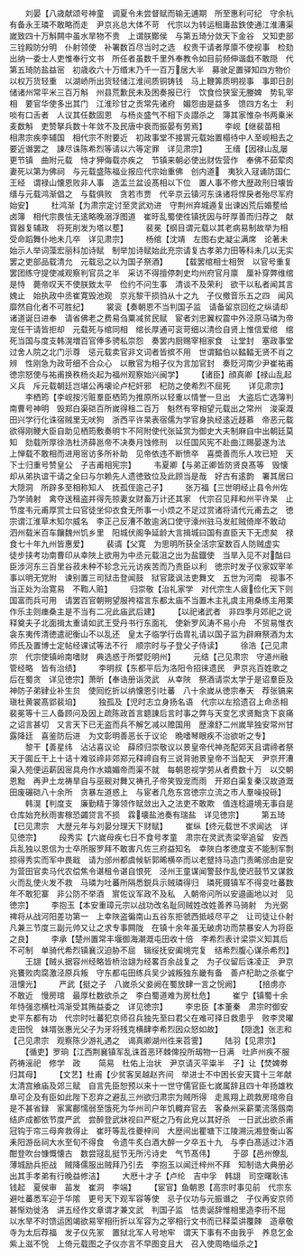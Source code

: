 <!-- { "loadSidebar": true } -->
　　刘晏【八歳献颂号神童　调夏令未尝督赋而输无逋期　所至惠利可纪　守余杭有备永王璘不敢略而走　尹京兆总大体不苛　代宗以为转运租庸盐鉄使通江淮漕渠　嵗致四十万斛闗中虽水旱物不贵　上谓朕鄼侯　与第五琦分敛天下金谷　又知吏部三铨殿防分明　仆射领使　补署数百尽当时之选　权贵干请者厚廪不使视事　检劾出纳一委士人吏惟奉行文书　所任者虽数千里外奉教令如目前频伸谐戱不敢隠　代第五琦防盐益宻　初歳收六十万缗末乃千一百万居大半　募驶足置驿知四方物价以权万货轻重　以湖峤所出货轻储江淮间质铜铸钱　马上鞭筭质明视事　事即日剖　储诸州常平米三百万斛　州县荒歉民未及困奏报已行　饮食俭狭室无媵婢　势轧宰相　要官华使多出其门　江淮珍甘之贡常先诸府　媚怨由是益多　馈四方名士　利啖有口舌者　人议其任数固恩　与杨炎盛气不相下炎譛杀之　簿其家惟杂书两乗米麦数斛　吏赞拏兵数十年敛不及民唐中衰而振晏有劳焉】
　　李岘【继裴苗相　相肃宗疾李辅国　相代宗不附要近　初政事堂不接賔元载始置榻待中人至岘相去之要近谮罢之　諌尽诛陈希烈等请以六等定罪　详见肃宗】
　　王缙【因禄山乱屡更节镇　曲附元载　恃才狎侮载亦疾之　节镇来朝必使出财佐营作　奉佛不茹荤肉　妻死以第为佛祠　与元载盛陈福业报应代宗始重佛　创内道　夷狄入冦诵防国仁王经　谓禄山懐恩败非人事　造盂兰盆设髙相以下位　置人事不修大歴政刑日壊皆缙与元载鸿渐倡之　与载俱败　贪若市贾　代辛京云镇河东诛诸将悍戾者殆尽军府始安】
　　杜鸿渐【为肃宗定讨至灵武劝进　守荆州弃城遁复出谏凶荒后婚塟给卤簿　相代宗畏怯无逺略晚溺浮图道　崔旴乱蜀使徃镇抚因与旴厚善而归荐之　献寳器复辅政　将死削发为塔以塟】
　　裴冕【纲目谓元载以其老病易制故举为相受命蹈舞仆地未几卒　详见肃宗】
　　杨绾【沈靖　左图右史凝尘满席　论著未始示人举词藻宏丽科加诗赋　制举加诗赋始此充宗请复古孝弟力田等科未几以无实罢之吏部品载清允　元载忌之以为国子祭酒】
　　【载罢绾相士相贺　以官号重复罢团练守提使减观察判官员之半　采访不得擅停刺史均州府官月廪　厘补穿弊维绾是恃　薨帝叹天不使朕致太平　俭约不问生事　清谈不及荣利　欲干以私者闻其言媿止　始执政中丞崔寛毁池观　京兆黎干损驺从十之九　子仪撤音乐五之四　闻风靡然自化者不可胜纪】
　　裳衮【奏朝恩不当判国子监　请备留京回纥之纵请却诸道诞日进奉　请省佛老之费易刍粟减贫民赋　宦者刘忠翼权震中外泾原马璘为帝宠任干请皆拒却　元载死与绾同相　绾长厚通可衮苛细以清俭自贤上惟信爱绾　绾死当国与度支韩滉増百官俸多骋私崇怨　奏罢内厨赐宰相家食　让堂封　塞政事堂过舍人院之北门示尊　惩元载卖官非文词者皆摈不用　世谓濌伯以濌濌无贤不肖之辨　性刚急为政苛细不合众心　以散官为相子仪为言加官封　奏贬河南少尹崔祐甫徳宗怒使与祐甫换秩杨炎起为福州观察始兴闽学】
　　【诸臣】顔真卿【禄山乱起义兵　斥元载朝廷岂堪公再壊论卢杞奸邪　杞防之使希烈不屈死
　　详见肃宗】
　　李栖筠【李岘按污赃羣臣栖筠为推原所以轻重以情誉一旦出　大盗后亡选簿判南曹号神明　毁郑白渠硙百所嵗得租二百万　魁然有宰相望元载出之常州　浚渠溉田兴学行化诛宿贼里无吠狗　浙西平许杲表宿儒为学官身执经逺近趍慕　帝恶元载欲得刚鲠大臣自助见栖筠敷奏明卞不阿附使代张延赏为御史大夫制麻自中出朝廷莫知　劾载所厚徐浩杜济薛邕帝不决奏月蚀修刑　以任国风宪不赴曲江赐晏遂为法　上惮载不敢相而进用宻访多所补助　见帝依违不断愤卒　喜奬善而乐人攻已短　天下士归重号赞皇公　子吉甫相宪宗】
　　韦夏卿【与弟正卿皆防贤良髙等　毁懐却从弟执谊干请之全曰与尔赖先人遗徳致位及此顾当是哉　好古有逺韵　署其居曰大隠洞　所辟多至相称知人　抚孤侄逾己子】
　　张万福【三世明经止县令州佐乃学骑射　禽夺送租盗并得先掠妻女财畜万计还其家　代宗召见拜和州平许杲　止节度韦元甫厚赏士曰官徒坐仰衣食无所事一小烦之不足过赏诸将请代元甫去之　徳宗谓江淮草木知尔威名　李正己反漕不敢逾涡口使守濠州驻马发舡贼倚岸不敢动　泗州载米百车饟魏州饥乡里　阳城伏阁争延龄大言揖城曰国有直臣天下无虑矣　禄食七十年九州皆惠爱】
　　裴谞【父寛　为思明所获全活宗室数百人防贼虚实　徒步挟考功南曹印从幸陜上欲用为中丞元载沮之出为盐鐡使　当旱入见不对酤曰臣涉河东三百里谷菽未种不轸念元元访疾苦而乃责臣以利　徳宗时发子仪家奴宰羊事以明无党附　谏别置三司狱击登闻鼓　狱官箴讽法吏舞文　五世为河南　视事不当正处为治寛易　不鞫人赃】
　　归崇敬【治礼家学　对代宗生人疲俭化天下则国富而兵可用　请罢百官朝朔望服袴褶言东都太庙不当置木主礼虞主用桑练主用栗作乐主则瘗桑主是不当有二况此庙武后建】
　　【以祀诸武者　非四季月郊祀之说　释奠夫子北面揖太重请如武王受丹书行东面礼　使新罗风涛不易小舟　不贸易惟衣衾东夷传清徳遣祀衡山不以乱还　皇太子临学行齿胄礼请以国子监为辟麻祭酒为太师氏及置博士定帖经课试等法不行　顺宗时与子登父子侍读】
　　徐浩【己见肃宗　代宗使镇岭南嗜财　典选惑于所嬖贬明州】
　　元结【己见肃宗　守道州融管经略　皆有治绩】
　　李明叔【东都平后为洛阳令招徕遗民　尹京兆百姓歌之　后在蜀贪　详见徳宗】萧昕【奉诰册诣灵武　从幸陜　祭酒请崇太学于是诏羣臣及神防子弟肄业补生贠　使囘纥折以纳懐恩引吐蕃　八十余嵗从徳宗奉天　荐张镐来瑱杜黄裳髙郢裴垍】
　　独孤及【児时志立身扬名语　代宗以左拾遗召上命丞相裴冕等十三人备顾问及因上疏陈政首言聼諌后言时事之弊与天变乞求贤黜贪下哀痛之诏言甚切　又言天下已无盗而兵不解乞减以赡国用　歴濠舒二州嵗旱独安常州甘露降廷　喜鉴防后进　为文彰明善恶长于议论　晩嗜琴眼疾不治欲听之专】
　　黎干【善星纬　沾沾喜议论　薛颀归崇敬议以景皇帝代神尧配郊天且谓禘者祭天于圎丘干上十诘十难驳禘非郊郑元释禘自有三说背驰景皇帝不当配天　尹京开漕渠入苑便运薪因宻具舟作水嬉媚帝而渠不就　每朝恩视学劳从者费数十万　以交朝恩黜　再尹土龙祷旱自与巫觋对舞又祷孔子帝笑毁宠而雨　开郑白渠复秦汉故道溉田废碾硙八十余所　贪暴左道惑上　与宦者几危东宫徳宗立流之市人羣噪投砾】
　　韩滉【判度支　廉勤精于簿领作赋敛出入之法吏不敢欺　值连稔邉境无事自是仓库始充秋雨害稼恐蠲贷言不损　霖壊盐池奏有瑞盐　详见徳宗】
　　第五琦【已见肃宗　大歴元年与刘晏分理天下财赋】
　　崔纵【终元载世不求闻达　详见徳宗】
　　段秀实【六嵗母疾七日不食号孝童　肃宗在灵武责梁宰追留　安西兵乱独以恩信为士卒所服罗拜不敢害凡佐三府益知名　幸陜白孝徳度支不能制军剽掠得秀实而军中畏戢　请为邠州都虞候斩郭晞横卒而以老躄持马造门责晞邠由是安　为营田官卖马代农偿焦令谌租令谌自恨死　泾州王童谋闻警鼓作乱使迟鼓节又谋救火而乱使火发不救　马璘为吐蕃所隔悉鋭兵示贼璘得归　璘死摄镇军不得变吐蕃数年不敢犯寨　非公防不举酒　賔佐议军政不及私　入朝帝问所以安邉画地以对　见徳宗】
　　李抱玉【本安重璋元宗以战功改名耻同贼姓改姓善养马骑射　为光弼禆将从战河阳差功第一　上幸陜盗徧南山五谷东拒虢西抵岐尽平之　让司徒让仆射凡兼三节度三副元帅又让之求专事闗陇　在镇十余年虽无破虏功而禁暴安人为将臣之良】
　　李承【楚州置常丰堰御海潮溉屯田收十倍　李希烈表计梁崇义知其后不可制　单骑代希烈镇襄汉迫胁不屈　辑绥抚安阖境完复　结希烈腹心谋杀希烈】
　　王翃【贼乆据容州经略皆桥治翃为经畧百余战复之　为子仪留后诛凌正　尹京兆饔败肉腐激泾原兵叛　守东都屯田练兵吴少诚叛独东畿有备　善卢杞助之杀崔宁沮懐光】
　　严武【挺之子　八嵗杀父妾阙在蜀放肆一言之恱阙】
　　【掊虏亦不敢近　慢房琯　最厚杜数欲杀之　李白蜀道难为房杜危】
　　崔宁【镇蜀十余年恃强恣横杜鸿渐受其贿益委之　详见徳宗】
　　李忠臣【本董秦　肃宗时御安史平东都有功　代宗时吐蕃犯京师召兵独先至曰君父在难可择日救患乎　败李灵曜　走田恱　妹壻张惠光父子为牙将残克横肆李希烈因众怒如故】
　　【隠逸】张志和【己见肃宗　观察陈少游礼遇之　谒真卿湖州徃来苕霅】
　　陆羽【见肃宗】
　　【循吏】罗珦【江西荆襄镇军乱诛首恶环棘俾投所刼物一日满　吐庐州疾不服药祷滛祀　修学　政
　　简易　杜佑上治状　尹京请灭平粜半　子】让【焚婢劵归其母】
　　【文艺】杜甫【少贫客吴越赵齐间　举进士不中困长安天寳十三年献太清宫飨庙及郊三赋　自言先臣恕预以来十一世守儒官臣七嵗属辞且四十年扬雄枚臯可企及有臣如此陛下忍弃之避乱三州欲归肃宗为贼所得　走鳯翔上疏救房琯帝自是不甚省録　家寓鄜懦弱至饿死为华州司户年饥輙弃官去　客桑州采薪栗流落劔南　结庐成都依节度严武　尝醉登武牀视曰严梃之乃有此皃以其好杀　一日武出欲杀甫冠钩于帘三母奔救得止　崔旴等乱徃夔梓间　大歴间出瞿塘下江陵溯沅湘登衡山客耒阳游岳祠大水至旬不得食　令遗牛炙白酒大醉一夕卒五十九　与李白髙适过汴酒酣登吹台慷慨懐古　数尝冦乱挺节无所污诗史　气节髙伟】
　　于邵【邑州僚乱薄城励兵拒战　贼降儒服出贼拜乃引去　李抱玉以闻迁梓州不拜　知制诰大典册必出其手孝弟有行晚益修洁】
　　大厯十才子【卢纶　吉中孚　韩翃　司空曙耿讳钱起　夏侯审　苖发　崔洞　李端】
　　【宦官】鱼朝恩【高宗时事见前　代宗东避吐蕃悉军迎于华隂　更号天下观军容等使　忌子仪功与元振谮之　子仪再安京师甚惭劝徙洛　讲五经作文章谓才兼文武　判国子监　怙贵诞辞惟相里造李衎不屈　以水旱不时馈运困竭欲易宰相衎折以军容为之宰相行文书而已释菜讲覆餗　造章敬寺为太后荐福　发子仪先冡　置狱北军人号地牢　谓天下事有不由我乎　养息乞金紫上滋不恱　上倚元载图之子仪亦言不早图变且大　召入使周皓缢杀之】
